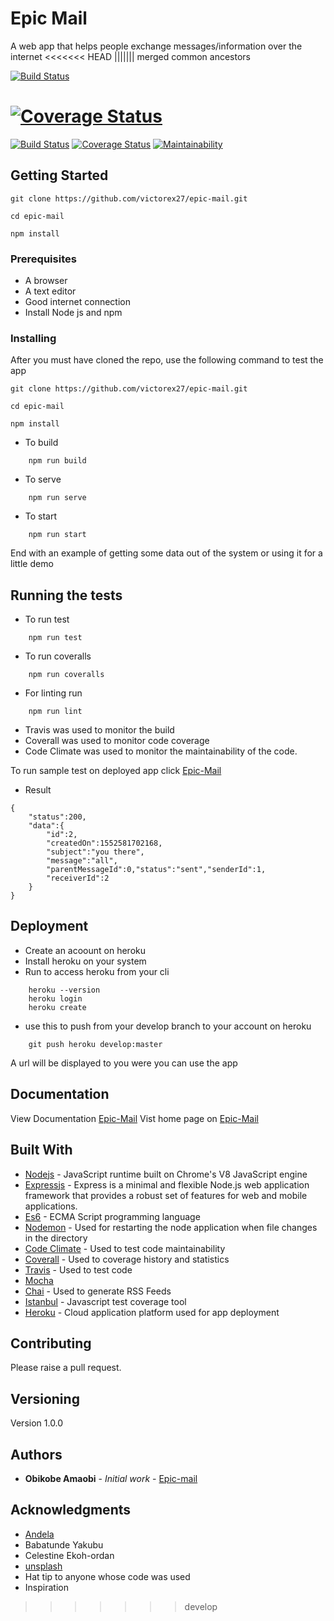 
# Epic Mail
A  web app that helps people exchange messages/information over the internet
<<<<<<< HEAD
||||||| merged common ancestors

[![Build Status](https://travis-ci.org/victorex27/epic-mail.svg?branch=develop)](https://travis-ci.org/victorex27/epic-mail)

[![Coverage Status](https://coveralls.io/repos/github/victorex27/epic-mail/badge.svg?branch=develop)](https://coveralls.io/github/victorex27/epic-mail?branch=develop)
=======

[![Build Status](https://travis-ci.org/victorex27/epic-mail.svg?branch=develop)](https://travis-ci.org/victorex27/epic-mail) [![Coverage Status](https://coveralls.io/repos/github/victorex27/epic-mail/badge.svg?branch=develop)](https://coveralls.io/github/victorex27/epic-mail?branch=develop) [![Maintainability](https://api.codeclimate.com/v1/badges/94739518ff42de6d2d80/maintainability)](https://codeclimate.com/github/victorex27/epic-mail/maintainability)


## Getting Started

```
git clone https://github.com/victorex27/epic-mail.git

cd epic-mail

npm install
```

### Prerequisites

- A browser
- A text editor
- Good internet connection
- Install Node js and npm

### Installing

After you must have cloned the repo, use the following command to test the app

```
git clone https://github.com/victorex27/epic-mail.git

cd epic-mail

npm install
```

- To build
```
    npm run build
```
- To serve
```
    npm run serve
```
- To start
```
    npm run start
```


End with an example of getting some data out of the system or using it for a little demo

## Running the tests

- To run test
```
    npm run test
```

- To run coveralls
```
    npm run coveralls
```
- For linting run
```
    npm run lint
```
- Travis was used to monitor the build 
- Coverall was used to monitor code coverage
- Code Climate was used to monitor the maintainability of the code.

To run sample test on deployed app click [Epic-Mail](https://glacial-beach-95391.herokuapp.com/api/v1/messages/2)

- Result 
```
{ 
    "status":200,
    "data":{
        "id":2,
        "createdOn":1552581702168,
        "subject":"you there",
        "message":"all",
        "parentMessageId":0,"status":"sent","senderId":1,
        "receiverId":2
    }
}
```


## Deployment

- Create an acoount on heroku
- Install heroku on your system
- Run to access heroku from your cli
```
    heroku --version
    heroku login
    heroku create
```
- use this to push from your develop branch to your account on heroku
```
    git push heroku develop:master
```

A url will be displayed to you were you can use the app
## Documentation
View Documentation [Epic-Mail](https://glacial-beach-95391.herokuapp.com/api-docs)
Vist home page on [Epic-Mail ](https://glacial-beach-95391.herokuapp.com/)
## Built With

* [Nodejs](https://nodejs.org/en/) -  JavaScript runtime built on Chrome's V8 JavaScript engine
* [Expressjs](https://expressjs.com/) -  Express is a minimal and flexible Node.js web application framework that provides a robust set of features for web and mobile applications.
* [Es6](https://es6.io/) - ECMA Script programming language
* [Nodemon](https://nodemon.io/) - Used  for restarting the node application when file changes in the directory
* [Code Climate](https://codeclimate.com/) - Used to test code maintainability
* [Coverall](https://coveralls.io/) - Used to coverage history and statistics
* [Travis](https://travis-ci.org/) - Used to test code
* [Mocha](https://mochajs.org/) 
* [Chai](https://www.chaijs.com/) - Used to generate RSS Feeds
* [Istanbul](https://istanbul.js.org/) - Javascript test coverage tool
* [Heroku](https://www.heroku.com/) - Cloud application platform used for app deployment
## Contributing

Please raise a pull request.

## Versioning

Version 1.0.0 

## Authors

* **Obikobe Amaobi** - *Initial work* - [Epic-mail](https://github.com/victorex27)



## Acknowledgments
* [Andela](https://andela.com/)
* Babatunde Yakubu
* Celestine Ekoh-ordan
* [unsplash](https://unsplash.com)
* Hat tip to anyone whose code was used
* Inspiration

>>>>>>> develop
